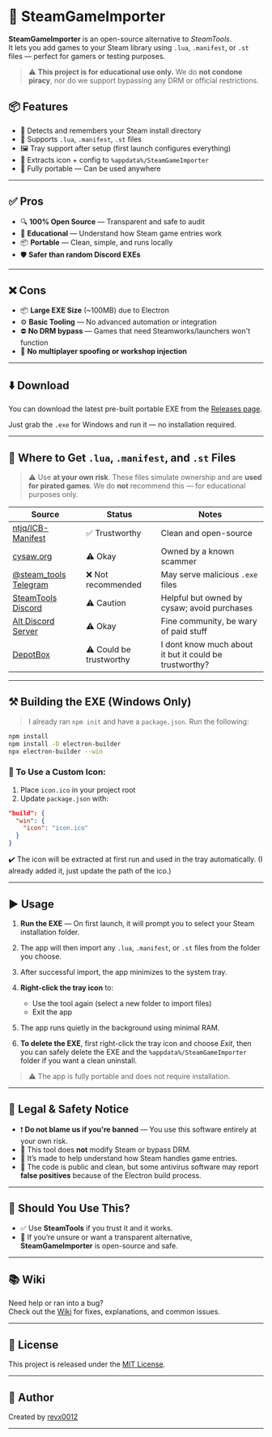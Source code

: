 # 🚀 SteamGameImporter

**SteamGameImporter** is an open-source alternative to *SteamTools*.  
It lets you add games to your Steam library using `.lua`, `.manifest`, or `.st` files — perfect for gamers or testing purposes.

> ⚠️ **This project is for educational use only.** We do **not condone piracy**, nor do we support bypassing any DRM or official restrictions.


## 📦 Features

- 🧠 Detects and remembers your Steam install directory
- 🧺 Supports `.lua`, `.manifest`, `.st` files
- 🖼️ Tray support after setup (first launch configures everything)
- 📁 Extracts icon + config to `%appdata%/SteamGameImporter`
- 💾 Fully portable — Can be used anywhere

---

## ✅ Pros

- 🔍 **100% Open Source** — Transparent and safe to audit
- 🧠 **Educational** — Understand how Steam game entries work
- 📦 **Portable** — Clean, simple, and runs locally
- 🛡️ **Safer than random Discord EXEs**

---

## ❌ Cons

- 📦 **Large EXE Size** (~100MB) due to Electron
- ⚙️ **Basic Tooling** — No advanced automation or integration
- ⛔ **No DRM bypass** — Games that need Steamworks/launchers won't function
- 📄 **No multiplayer spoofing or workshop injection**

---

## ⬇️ Download

You can download the latest pre-built portable EXE from the [Releases page](https://github.com/revx0012/SteamGameImporter/releases/).

Just grab the `.exe` for Windows and run it — no installation required.

---

## 📁 Where to Get `.lua`, `.manifest`, and `.st` Files

> ⚠️ Use **at your own risk**. These files simulate ownership and are **used for pirated games**. We do **not** recommend this — for educational purposes only.

| Source | Status | Notes |
|--------|--------|-------|
| [ntjq/ICB-Manifest](https://github.com/ntjq/ICB-Manifest) | ✅ Trustworthy | Clean and open-source |
| [cysaw.org](https://cysaw.org) | ⚠️ Okay | Owned by a known scammer |
| [@steam_tools Telegram](https://t.me/steam_tools) | ❌ Not recommended | May serve malicious `.exe` files |
| [SteamTools Discord](https://discord.gg/Z4bAPhqa4y) | ⚠️ Caution | Helpful but owned by cysaw; avoid purchases |
| [Alt Discord Server](https://discord.gg/WuYafUu5ZT) | ⚠️ Okay | Fine community, be wary of paid stuff |
| [DepotBox](https://depotbox.org/) | ⚠️ Could be trustworthy | I dont know much about it but it could be trustworthy? |

---

## ⚒️ Building the EXE (Windows Only)

> I already ran `npm init` and have a `package.json`. Run the following:

```bash
npm install
npm install -D electron-builder
npx electron-builder --win
````

### 🔧 To Use a Custom Icon:

1. Place `icon.ico` in your project root
2. Update `package.json` with:

```json
"build": {
  "win": {
    "icon": "icon.ico"
  }
}
```

✔️ The icon will be extracted at first run and used in the tray automatically. (I already added it, just update the path of the ico.)

---

## ▶️ Usage

1. **Run the EXE** — On first launch, it will prompt you to select your Steam installation folder.
2. The app will then import any `.lua`, `.manifest`, or `.st` files from the folder you choose.
3. After successful import, the app minimizes to the system tray.
4. **Right-click the tray icon** to:

   * Use the tool again (select a new folder to import files)
   * Exit the app
5. The app runs quietly in the background using minimal RAM.
6. **To delete the EXE**, first right-click the tray icon and choose *Exit*, then you can safely delete the EXE and the `%appdata%/SteamGameImporter` folder if you want a clean uninstall.

> ⚠️ The app is fully portable and does not require installation.

---

## 📢 Legal & Safety Notice

* ❗ **Do not blame us if you're banned** — You use this software entirely at your own risk.
* 🔐 This tool does **not** modify Steam or bypass DRM.
* 🧪 It’s made to help understand how Steam handles game entries.
* 🧼 The code is public and clean, but some antivirus software may report **false positives** because of the Electron build process.

---

## 🤔 Should You Use This?

* ✅ Use **SteamTools** if you trust it and it works.
* 🔐 If you’re unsure or want a transparent alternative, **SteamGameImporter** is open-source and safe.

---

## 📚 Wiki

Need help or ran into a bug?  
Check out the [Wiki](https://github.com/revx0012/SteamGameImporter/wiki) for fixes, explanations, and common issues.

---

## 📝 License

This project is released under the [MIT License](LICENSE).

---

## 👤 Author

Created by [revx0012](https://github.com/revx0012)

---
